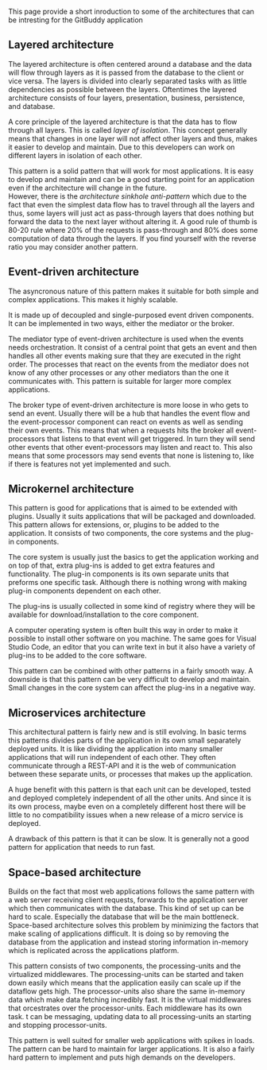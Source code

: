 This page provide a short inroduction to some of the architectures that can be intresting for the GitBuddy application

## Layered architecture
The layered architecture is often centered around a database and the data will flow through layers as it is passed from the database to the client or vice versa. The layers is divided into clearly separated tasks with as little dependencies as possible between the layers. Oftentimes the layered architecture consists of four layers, presentation, business, persistence, and database.  

A core principle of the layered architecture is that the data has to flow through all layers. This is called *layer of isolation*. This concept generally means that changes in one layer will not affect other layers and thus, makes it easier to develop and maintain. Due to this developers can work on different layers in isolation of each other.

This pattern is a solid pattern that will work for most applications. It is easy to develop and maintain and can be a good starting point for an application even if the architecture will change in the future.  
However, there is the *architecture sinkhole anti-pattern* which due to the fact that even the simplest data flow has to travel through all the layers and thus, some layers will just act as pass-through layers that does nothing but forward the data to the next layer without altering it. A good rule of thumb is 80-20 rule where 20% of the requests is pass-through and 80% does some computation of data through the layers. If you find yourself with the reverse ratio you may consider another pattern.

## Event-driven architecture
The asyncronous nature of this pattern makes it suitable for both simple and complex applications. This makes it highly scalable.

It is made up of decoupled and single-purposed event driven components. It can be implemented in two ways, either the mediator or the broker.

The mediator type of event-driven architecture is used when the events needs orchestration. It consist of a central point that gets an event and then handles all other events making sure that they are executed in the right order. The processes that react on the events from the mediator does not know of any other processes or any other mediators than the one it communicates with. This pattern is suitable for larger more complex applications.

The broker type of event-driven architecture is more loose in who gets to send an event. Usually there will be a hub that handles the event flow and the event-processor component can react on events as well as sending their own events. This means that when a requests hits the broker all event-processors that listens to that event will get triggered. In turn they will send other events that other event-processors may listen and react to. This also means that some processors may send events that none is listening to, like if there is features not yet implemented and such.

## Microkernel architecture
This pattern is good for applications that is aimed to be extended with plugins. Usually it suits applications that will be packaged and  downloaded. This pattern allows for extensions, or, plugins to be added to the application. It consists of two components, the core systems and the plug-in components. 

The core system is usually just the basics to get the application working and on top of that, extra plug-ins is added to get extra features and functionality. The plug-in components is its own separate units that preforms one specific task. Although there is nothing wrong with making plug-in components dependent on each other. 

The plug-ins is usually collected in some kind of registry where they will be available for download/installation to the core component.

A computer operating system is often built this way in order to make it possible to install other software on you machine.
The same goes for Visual Studio Code, an editor that you can write text in but it also have a variety of plug-ins to be added to the core software.

This pattern can be combined with other patterns in a fairly smooth way. A downside is that this pattern can be very difficult to develop and maintain. Small changes in the core system can affect the plug-ins in a negative way.

## Microservices architecture
This architectural pattern is fairly new and is still evolving. In basic terms this patterns divides parts of the application in its own small separately deployed units. It is like dividing the application into many smaller applications that will run independent of each other. They often communicate through a REST-API and it is the web of communication between these separate units, or processes that makes up the application.

A huge benefit with this pattern is that each unit can be developed, tested and deployed completely independent of all the other units. And since it is its own process, maybe even on a completely different host there will be little to no compatibility issues when a new release of a micro service is deployed.

A drawback of this pattern is that it can be slow. It is generally not a good pattern for application that needs to run fast.


## Space-based architecture
Builds on the fact that most web applications follows the same pattern with a web server receiving client requests, forwards to the application server which then communicates with the database. This kind of set up can be hard to scale. Especially the database that will be the main bottleneck. Space-based architecture solves this problem by minimizing the factors that make scaling of applications difficult. It is doing so by removing the database from the application and instead storing information in-memory which is replicated across the applications platform.

This pattern consists of two components, the processing-units and the virtualized middlewares.
The processing-units can be started and taken down easily which means that the application easily can scale up if the dataflow gets high. The processor-units also share the same in-memory data which make data fetching incredibly fast. It is the virtual middlewares that orcestrates over the processor-units. Each middleware has its own task. t can be messaging, updating data to all processing-units an starting and stopping processor-units.

This pattern is well suited for smaller web applications with spikes in loads. The pattern can be hard to maintain for larger applications. It is also a fairly hard pattern to implement and puts high demands on the developers.


